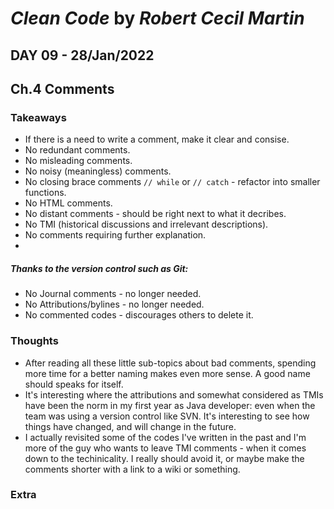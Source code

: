 # *Clean Code* by *Robert Cecil Martin*

## DAY 09 - 28/Jan/2022
## Ch.4 Comments

### Takeaways
- If there is a need to write a comment, make it clear and consise.
- No redundant comments.
- No misleading comments.
- No noisy (meaningless) comments.
- No closing brace comments `// while` or `// catch` - refactor into smaller functions.
- No HTML comments.
- No distant comments - should be right next to what it decribes.
- No TMI (historical discussions and irrelevant descriptions).
- No comments requiring further explanation.
- 
##### Thanks to the version control such as Git:
- No Journal comments - no longer needed.
- No Attributions/bylines - no longer needed.
- No commented codes - discourages others to delete it.

### Thoughts
- After reading all these little sub-topics about bad comments, spending more time for a better naming makes even more sense. A good name should speaks for itself.
- It's interesting where the attributions and somewhat considered as TMIs have been the norm in my first year as Java developer: even when the team was using a version control like SVN. It's interesting to see how things have changed, and will change in the future.
- I actually revisited some of the codes I've written in the past and I'm more of the guy who wants to leave TMI comments - when it comes down to the techinicality. I really should avoid it, or maybe make the comments shorter with a link to a wiki or something.

### Extra
